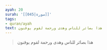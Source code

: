 ```yaml
---
ayah: 20
surah: '[[045|سورة]]'
tags:
- quran/ayah
text: هذا بصائر للناس وهدى ورحمة لقوم يوقنون
---
```

> هذا بصائر للناس وهدى ورحمة لقوم يوقنون
